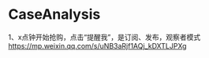 # CaseAnalysis
1、x点钟开始抢购，点击“提醒我”，是订阅、发布，观察者模式  
https://mp.weixin.qq.com/s/uNB3aRjf1AQj_kDXTLJPXg  

